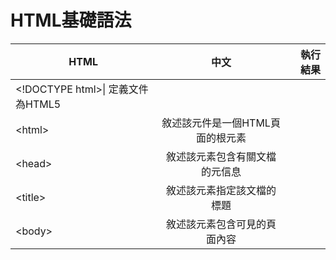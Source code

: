 # HTML基礎語法
|    HTML   |      中文     |  執行結果  |
|-----------|:-------------:|---------:|
|\<\!DOCTYPE html\>\| 定義文件為HTML5 ||
|\<html\>|敘述該元件是一個HTML頁面的根元素||
|\<head\>|敘述該元素包含有關文檔的元信息||
|\<title\>|敘述該元素指定該文檔的標題||
|\<body\>|敘述該元素包含可見的頁面內容||